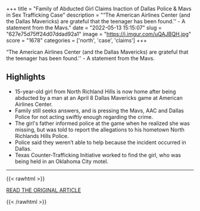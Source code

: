 +++
title = "Family of Abducted Girl Claims Inaction of Dallas Police &amp; Mavs in Sex Trafficking Case"
description = "“The American Airlines Center (and the Dallas Mavericks) are grateful that the teenager has been found.'' - A statement from the Mavs."
date = "2022-05-13 15:15:07"
slug = "627e75d75ff24d07ddad92a1"
image = "https://i.imgur.com/uQAJBQH.jpg"
score = "1678"
categories = ['north', 'case', 'claims']
+++

“The American Airlines Center (and the Dallas Mavericks) are grateful that the teenager has been found.'' - A statement from the Mavs.

## Highlights

- 15-year-old girl from North Richland Hills is now home after being abducted by a man at an April 8 Dallas Mavericks game at American Airlines Center.
- Family still seeks answers, and is pressing the Mavs, AAC and Dallas Police for not acting swiftly enough regarding the crime.
- The girl's father informed police at the game when he realized she was missing, but was told to report the allegations to his hometown North Richlands Hills Police.
- Police said they weren’t able to help because the incident occurred in Dallas.
- Texas Counter-Trafficking Initiative worked to find the girl, who was being held in an Oklahoma City motel.

---

{{< rawhtml >}}
  <p class="article-category">
    <a target="_blank" href="https://www.si.com/nba/mavericks/news/abducted-girl-claims-dallas-police-mavs-sex-trafficking-case">READ THE ORIGINAL ARTICLE</a>
  </p>
{{< /rawhtml >}}
